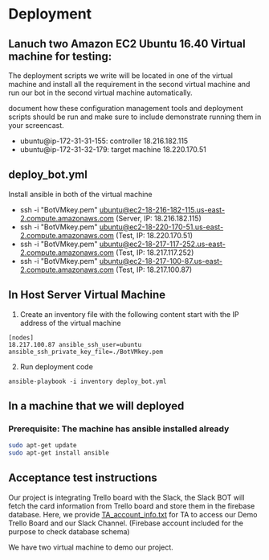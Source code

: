 # Deployment

## Lanuch two Amazon EC2 Ubuntu 16.40 Virtual machine for testing:
The deployment scripts we write will be located in one of the virtual machine and install all the requirement in the second virtual machine and run our bot in the second virtual machine automatically.


document how these configuration management tools and deployment scripts should be run and make sure to include demonstrate running them in your screencast.

* ubuntu@ip-172-31-31-155: controller 18.216.182.115
* ubuntu@ip-172-31-32-179: target machine 18.220.170.51

## deploy_bot.yml

Install ansible in both of the virtual machine
* ssh -i "BotVMkey.pem" ubuntu@ec2-18-216-182-115.us-east-2.compute.amazonaws.com (Server, IP: 18.216.182.115)
* ssh -i "BotVMkey.pem" ubuntu@ec2-18-220-170-51.us-east-2.compute.amazonaws.com (Test, IP: 18.220.170.51)
* ssh -i "BotVMkey.pem" ubuntu@ec2-18-217-117-252.us-east-2.compute.amazonaws.com (Test, IP: 18.217.117.252)
* ssh -i "BotVMkey.pem" ubuntu@ec2-18-217-100-87.us-east-2.compute.amazonaws.com (Test, IP: 18.217.100.87)



## In Host Server Virtual Machine
1. Create an inventory file with the following content
start with the IP address of the virtual machine
```
[nodes]
18.217.100.87 ansible_ssh_user=ubuntu ansible_ssh_private_key_file=./BotVMkey.pem
```

2. Run deployment code
```
ansible-playbook -i inventory deploy_bot.yml
```
## In a machine that we will deployed
### Prerequisite: The machine has ansible installed already
```bash
sudo apt-get update
sudo apt-get install ansible 
```

## Acceptance test instructions
Our project is integrating Trello board with the Slack, the Slack BOT will fetch the card information from Trello board and store them in the firebase database. Here, we provide [TA_account_info.txt](https://github.ncsu.edu/yhu22/CSC510_F17_Project/blob/deploy/TA_account_info.txt) for TA to access our Demo Trello Board and our Slack Channel. (Firebase account included for the purpose to check database schema)

We have two virtual machine to demo our project.
